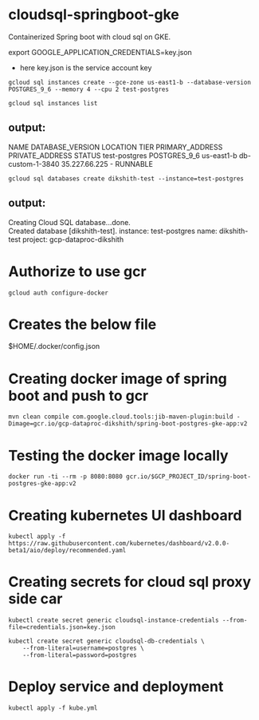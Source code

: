 # cloudsql-springboot-gke
Containerized Spring boot with cloud sql on GKE.

 
export GOOGLE_APPLICATION_CREDENTIALS=key.json
* here key.json is the service account key

```
gcloud sql instances create --gce-zone us-east1-b --database-version POSTGRES_9_6 --memory 4 --cpu 2 test-postgres
 ```
```
gcloud sql instances list
```

## output:
NAME           DATABASE_VERSION  LOCATION    TIER              PRIMARY_ADDRESS  PRIVATE_ADDRESS  STATUS
test-postgres  POSTGRES_9_6      us-east1-b  db-custom-1-3840  35.227.66.225    -                RUNNABLE

```
gcloud sql databases create dikshith-test --instance=test-postgres
```

## output:

Creating Cloud SQL database...done.                                                                                                                                                                        
Created database [dikshith-test].
instance: test-postgres
name: dikshith-test
project: gcp-dataproc-dikshith


# Authorize to use gcr
```
gcloud auth configure-docker
```

# Creates the below file
$HOME/.docker/config.json


# Creating docker image of spring boot and push to gcr
```
mvn clean compile com.google.cloud.tools:jib-maven-plugin:build -Dimage=gcr.io/gcp-dataproc-dikshith/spring-boot-postgres-gke-app:v2
```

# Testing the docker image locally
```
docker run -ti --rm -p 8080:8080 gcr.io/$GCP_PROJECT_ID/spring-boot-postgres-gke-app:v2
```

# Creating kubernetes UI dashboard
```
kubectl apply -f https://raw.githubusercontent.com/kubernetes/dashboard/v2.0.0-beta1/aio/deploy/recommended.yaml
```

# Creating secrets for cloud sql proxy side car

```
kubectl create secret generic cloudsql-instance-credentials --from-file=credentials.json=key.json

kubectl create secret generic cloudsql-db-credentials \
    --from-literal=username=postgres \
    --from-literal=password=postgres
```

# Deploy service and deployment

```
kubectl apply -f kube.yml
```

